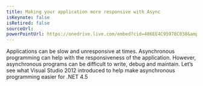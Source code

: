 ```yaml
---
title: Making your application more responsive with Async
isKeynote: false
isRetired: false
sourceUrl:
powerPointUrl: https://onedrive.live.com/embed?cid=406EE4C95978C038&amp;resid=406EE4C95978C038%2163685&amp;authkey=ALtT4_mOcJwO4PU&amp;em=2
---
```

Applications can be slow and unresponsive at times. Asynchronous programming can help with the responsiveness of the application. However, asynchronous programs can be difficult to write, debug and maintain. Let’s see what Visual Studio 2012 introduced to help make asynchronous programming easier for .NET 4.5